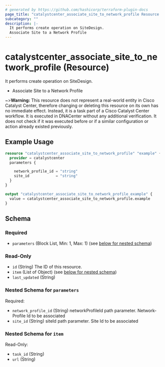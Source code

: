 ```yaml
---
# generated by https://github.com/hashicorp/terraform-plugin-docs
page_title: "catalystcenter_associate_site_to_network_profile Resource - terraform-provider-catalystcenter"
subcategory: ""
description: |-
  It performs create operation on SiteDesign.
  Associate Site to a Network Profile
---
```


# catalystcenter_associate_site_to_network_profile (Resource)

It performs create operation on SiteDesign.

- Associate Site to a Network Profile


~>**Warning:**
This resource does not represent a real-world entity in Cisco Catalyst Center, therefore changing or deleting this resource on its own has no immediate effect.
Instead, it is a task part of a Cisco Catalyst Center workflow. It is executed in DNACenter without any additional verification. It does not check if it was executed before or if a similar configuration or action already existed previously.

## Example Usage

```terraform
resource "catalystcenter_associate_site_to_network_profile" "example" {
  provider = catalystcenter
  parameters {

    network_profile_id = "string"
    site_id            = "string"
  }
}

output "catalystcenter_associate_site_to_network_profile_example" {
  value = catalystcenter_associate_site_to_network_profile.example
}
```

<!-- schema generated by tfplugindocs -->
## Schema

### Required

- `parameters` (Block List, Min: 1, Max: 1) (see [below for nested schema](#nestedblock--parameters))

### Read-Only

- `id` (String) The ID of this resource.
- `item` (List of Object) (see [below for nested schema](#nestedatt--item))
- `last_updated` (String)

<a id="nestedblock--parameters"></a>
### Nested Schema for `parameters`

Required:

- `network_profile_id` (String) networkProfileId path parameter. Network-Profile Id to be associated
- `site_id` (String) siteId path parameter. Site Id to be associated


<a id="nestedatt--item"></a>
### Nested Schema for `item`

Read-Only:

- `task_id` (String)
- `url` (String)
